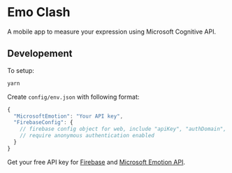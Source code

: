# Emo Clash
A mobile app to measure your expression using Microsoft Cognitive API.

## Developement
To setup:
``` bash
yarn
```

Create `config/env.json` with following format:
``` javascript
{
  "MicrosoftEmotion": "Your API key",
  "FirebaseConfig": {
    // firebase config object for web, include "apiKey", "authDomain", ...
    // require anonymous authentication enabled
  }
}
```

Get your free API key for [Firebase](https://firebase.google.com/) and [Microsoft Emotion API](https://azure.microsoft.com/en-us/try/cognitive-services/#vision).
